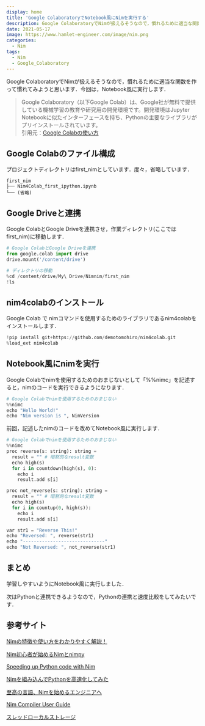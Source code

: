 ```yaml
---
display: home
title: 'Google ColaboratoryでNotebook風にNimを実行する'
description: Google ColaboratoryでNimが扱えるそうなので，慣れるために適当な関数を作って慣れてみようと思います．今回は，Notebook風に実行します．
date: 2021-05-17
image: https://www.hamlet-engineer.com/image/nim.png
categories: 
  - Nim
tags:
  - Nim
  - Google_Colaboratory
---
```

Google ColaboratoryでNimが扱えるそうなので，慣れるために適当な関数を作って慣れてみようと思います．今回は，Notebook風に実行します．
<!-- more -->

> Google Colaboratory（以下Google Colab）は、Google社が無料で提供している機械学習の教育や研究用の開発環境です。開発環境はJupyter Notebookに似たインターフェースを持ち、Pythonの主要なライブラリがプリインストールされています。<br>
引用元：[Google Colabの使い方](https://interface.cqpub.co.jp/ail01/)

## Google Colabのファイル構成
プロジェクトディレクトリはfirst_nimとしています．度々，省略しています．
```
first_nim
├── Nim4Colab_first_ipython.ipynb
└── (省略)
```


## Google Driveと連携
Google ColabとGoogle Driveを連携させ，作業ディレクトリ(ここではfirst_nim)に移動します．<br>

```python
# Google ColabとGoogle Driveを連携
from google.colab import drive
drive.mount('/content/drive')
```

```python
# ディレクトリの移動
%cd /content/drive/My\ Drive/Nimnim/first_nim
!ls
```

## nim4colabのインストール
Google Colab で nimコマンドを使用するためのライブラリであるnim4colabをインストールします．

```python
!pip install git+https://github.com/demotomohiro/nim4colab.git
%load_ext nim4colab
```

## Notebook風にnimを実行
Google Colabでnimを使用するためのおまじないとして「%%nimc」を記述すると，nimのコードを実行できるようになります．

```python
# Google Colabでnimを使用するためのおまじない
%%nimc
echo "Hello World!"
echo "Nim version is ", NimVersion
```

前回，記述したnimのコードを改めてNotebook風に実行します．

```python
# Google Colabでnimを使用するためのおまじない
%%nimc
proc reverse(s: string): string =
  result = "" # 暗黙的なresult変数
  echo high(s)
  for i in countdown(high(s), 0):
    echo i
    result.add s[i]

proc not_reverse(s: string): string =
  result = "" # 暗黙的なresult変数
  echo high(s)
  for i in countup(0, high(s)):
    echo i
    result.add s[i]

var str1 = "Reverse This!"
echo "Reversed: ", reverse(str1)
echo "------------------------------"
echo "Not Reversed: ", not_reverse(str1)
```

## まとめ
学習しやすいようにNotebook風に実行しました．

次はPythonと連携できるようなので，Pythonの連携と速度比較をしてみたいです．

## 参考サイト
[Nimの特徴や使い方をわかりやすく解説！](https://agency-star.co.jp/column/nim/)

[Nim初心者が始めるNimとnimpy](https://qiita.com/k4saNova/items/5bb67d1cb40ba90431af)

[Speeding up Python code with Nim](https://medium.com/statch/speeding-up-python-code-with-nim-ec205a8a5d9c)

[Nimを組み込んでPythonを高速化してみた](https://zenn.dev/megane_otoko/articles/029_nim_for_python)

[至高の言語、Nimを始めるエンジニアへ](https://qiita.com/rigani/items/6e87c7cee6903ed65ed2)

[Nim Compiler User Guide](https://nim-lang.org/docs/nimc.html)

[スレッドローカルストレージ](https://cpprefjp.github.io/lang/cpp11/thread_local_storage.html)
